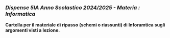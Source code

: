 ### *Dispense 5IA Anno Scolastico 2024/2025 - Materia : Informatica*

**Cartella per il materiale di ripasso (schemi o riassunti) di Inforamtica sugli argomenti visti a lezione.**